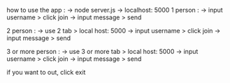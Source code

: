 how to use the app :
-> node server.js
-> localhost: 5000
1 person :
-> input username > click join
-> input message > send

2 person :
-> use 2 tab > local host: 5000
-> input username > click join
-> input message > send

3 or more person :
-> use 3 or more tab > local host: 5000
-> input username > click join
-> input message > send

if you want to out, click exit